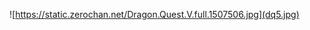 <!-- To the tale that inspire me into who I am today -->
![https://static.zerochan.net/Dragon.Quest.V.full.1507506.jpg](dq5.jpg)
